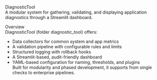 DiagnosticTool  
A modular system for gathering, validating, and displaying application diagnostics through a Streamlit dashboard.  

Overview  
DiagnosticTool (folder diagnostic_tool) offers:  
- Data collectors for common system and app metrics  
- A validation pipeline with configurable rules and limits  
- Structured logging with rollback hooks  
- A Streamlit-based, audit-friendly dashboard  
- YAML-based configuration for naming, thresholds, and plugins  
Built for modularity and phased development, it supports from single checks to enterprise pipelines.
